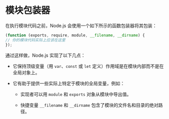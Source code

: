 # 模块包装器

在执行模块代码之前，Node.js 会使用一个如下所示的函数包装器将其包装：

``` javascript
(function (exports, require, module, __filename, __dirname) {
// 你的模块代码实际上应该在这里
});
```

通过这样做，Node.js 实现了以下几点：

* 它保持顶级变量（用 `var`、`const` 或 `let` 定义）作用域是在模块内部而不是在全局对象上。

* 它有助于提供一些实际上特定于模块的全局变量，例如：

	- 实现者可以用 `module` 和 `exports` 对象从模块中导出值。
	
	- 快捷变量 `__filename` 和 `__dirname` 包含了模块的文件名和目录的绝对路径。
